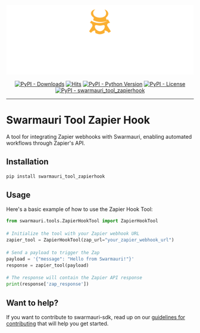 
<!-- Dark OS/GitHub theme → show LIGHT PNG; Light → show DARK PNG -->
<picture>
  <source media="(prefers-color-scheme: dark)"  srcset="../../../assets/swarmauri_brand_frag_light.png">
  <source media="(prefers-color-scheme: light)" srcset="../../../assets/swarmauri_brand_frag_dark.png">
  <!-- Fallback below (see #2) -->
  <img alt="Project logo" src="../../../assets/swarmauri_brand_frag_dark.png" width="640">
</picture>


<p align="center">
    <a href="https://pypi.org/project/swarmauri_tool_zapierhook/">
        <img src="https://img.shields.io/pypi/dm/swarmauri_tool_zapierhook" alt="PyPI - Downloads"/></a>
    <a href="https://hits.sh/github.com/swarmauri/swarmauri-sdk/tree/master/pkgs/community/swarmauri_tool_zapierhook/">
        <img alt="Hits" src="https://hits.sh/github.com/swarmauri/swarmauri-sdk/tree/master/pkgs/community/swarmauri_tool_zapierhook.svg"/></a>
    <a href="https://pypi.org/project/swarmauri_tool_zapierhook/">
        <img src="https://img.shields.io/pypi/pyversions/swarmauri_tool_zapierhook" alt="PyPI - Python Version"/></a>
    <a href="https://pypi.org/project/swarmauri_tool_zapierhook/">
        <img src="https://img.shields.io/pypi/l/swarmauri_tool_zapierhook" alt="PyPI - License"/></a>
    <a href="https://pypi.org/project/swarmauri_tool_zapierhook/">
        <img src="https://img.shields.io/pypi/v/swarmauri_tool_zapierhook?label=swarmauri_tool_zapierhook&color=green" alt="PyPI - swarmauri_tool_zapierhook"/></a>
</p>

---

# Swarmauri Tool Zapier Hook

A tool for integrating Zapier webhooks with Swarmauri, enabling automated workflows through Zapier's API.

## Installation

```bash
pip install swarmauri_tool_zapierhook
```

## Usage

Here's a basic example of how to use the Zapier Hook Tool:

```python
from swarmauri.tools.ZapierHookTool import ZapierHookTool

# Initialize the tool with your Zapier webhook URL
zapier_tool = ZapierHookTool(zap_url="your_zapier_webhook_url")

# Send a payload to trigger the Zap
payload = '{"message": "Hello from Swarmauri!"}'
response = zapier_tool(payload)

# The response will contain the Zapier API response
print(response['zap_response'])
```

## Want to help?

If you want to contribute to swarmauri-sdk, read up on our [guidelines for contributing](https://github.com/swarmauri/swarmauri-sdk/blob/master/contributing.md) that will help you get started.

